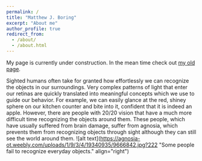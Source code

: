 ```yaml
---
permalink: /
title: "Matthew J. Boring"
excerpt: "About me"
author_profile: true
redirect_from: 
  - /about/
  - /about.html
---
```


My page is currently under construction. In the mean time check out [my old page](http://www.pitt.edu/~mjb200/).


Sighted humans often take for granted how effortlessly we can recognize the objects in our surroundings. Very complex patterns of light that enter our retinas are quickly translated into meaningful concepts which we use to guide our behavior. For example, we can easily glance at the red, shiney sphere on our kitchen counter and bite into it, confident that it is indeed an apple. However, there are people with 20/20 vision that have a much more difficult time recognizing the objects around them. These people, which have usually suffered from brain damage, suffer from agnosia, which prevents them from recognizing objects through sight although they can still see the world around them.
![alt text](https://agnosia-ot.weebly.com/uploads/1/9/3/4/19340935/9666842.jpg?222 "Some people fail to recognize everyday objects." align="right")

